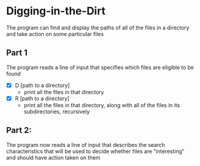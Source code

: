 # Digging-in-the-Dirt #
The program can find and display the paths of all of the files in a directory and take action on some particular files

## Part 1 ##
The program reads a line of input that specifies which files are eligible to be found
- [x] D [path to a directory]
   *  print all the files in that directory
- [x] R [path to a directory]
   *  print all the files in that directory, along with all of the files in its subdirectories, recursively
## Part 2: ##
The program now reads a line of input that describes the search characteristics that will be used to decide whether files are "interesting" and should have action taken on them

